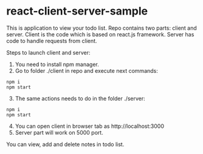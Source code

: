 # react-client-server-sample

This is application to view your todo list.
Repo contains two parts: client and server.
Client is the code which is based on react.js framework.
Server has code to handle requests from client.

Steps to launch client and server:
1. You need to install npm manager.
2. Go to folder ./client in repo and execute next commands:
```shell
npm i
npm start
```
3. The same actions needs to do in the folder ./server:
```shell
npm i
npm start
```
4. You can open client in browser tab as http://localhost:3000
5. Server part will work on 5000 port.

You can view, add and delete notes in todo list.

